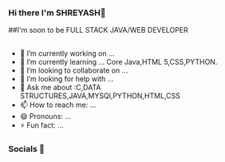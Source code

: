 ### Hi there  I'm SHREYASH👋
##I'm soon to be FULL STACK JAVA/WEB DEVELOPER

## 

- 🔭 I’m currently working on ...
- 🌱 I’m currently learning ...
Core Java,HTML 5,CSS,PYTHON.
- 👯 I’m looking to collaborate on ...
- 🤔 I’m looking for help with ...
- 💬 Ask me about :C,DATA STRUCTURES,JAVA,MYSQl,PYTHON,HTML,CSS
- 📫 How to reach me: ...
- 😄 Pronouns: ...
- ⚡ Fun fact: ...

### Socials 🔗


